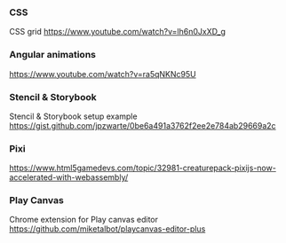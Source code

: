 ### CSS

CSS grid https://www.youtube.com/watch?v=lh6n0JxXD_g

### Angular animations

https://www.youtube.com/watch?v=ra5qNKNc95U

### Stencil & Storybook

Stencil & Storybook setup example
https://gist.github.com/jpzwarte/0be6a491a3762f2ee2e784ab29669a2c

### Pixi

https://www.html5gamedevs.com/topic/32981-creaturepack-pixijs-now-accelerated-with-webassembly/

### Play Canvas

Chrome extension for Play canvas editor
https://github.com/miketalbot/playcanvas-editor-plus
